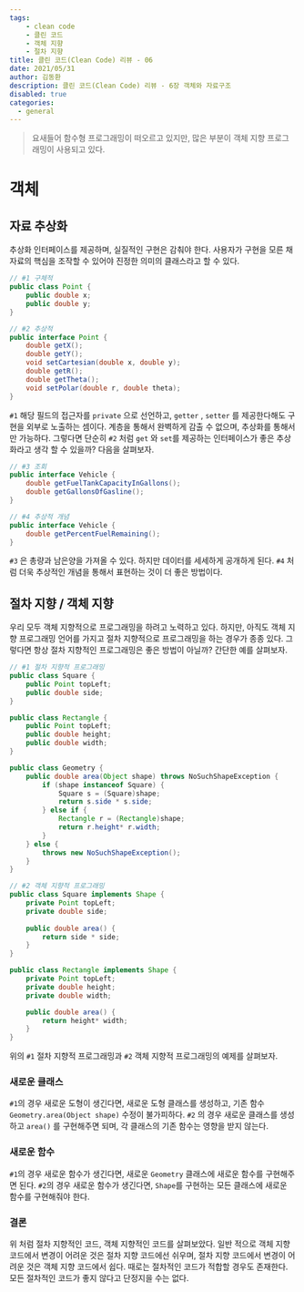 ```yaml
---
tags: 
    - clean code
    - 클린 코드
    - 객체 지향
    - 절차 지향
title: 클린 코드(Clean Code) 리뷰 - 06
date: 2021/05/31
author: 김동환
description: 클린 코드(Clean Code) 리뷰 - 6장 객체와 자료구조
disabled: true
categories:
  - general
---
```


> 요새들어 함수형 프로그래밍이 떠오르고 있지만, 많은 부분이 객체 지향 프로그래밍이 사용되고 있다. 

# 객체

## 자료 추상화

추상화 인터페이스를 제공하며, 실질적인 구현은 감춰야 한다. 사용자가 구현을 모른 채 자료의 핵심을 조작할 수 있어야 진정한 의미의 클래스라고 할 수 있다.

```java
// #1 구체적
public class Point {
	public double x;
	public double y;
}

// #2 추상적
public interface Point {
	double getX();
	double getY();
	void setCartesian(double x, double y);
	double getR();
	double getTheta();
	void setPolar(double r, double theta);
}
```

`#1` 해당 필드의 접근자를 `private` 으로 선언하고, `getter` , `setter` 를 제공한다해도 구현을 외부로 노출하는 셈이다. 계층을 통해서 완벽하게 감출 수 없으며, 추상화를 통해서만 가능하다. 그렇다면 단순히 `#2` 처럼 `get` 와 `set`를 제공하는 인터페이스가 좋은 추상화라고 생각 할 수 있을까? 다음을 살펴보자.

```java
// #3 조회
public interface Vehicle {
	double getFuelTankCapacityInGallons();
	double getGallonsOfGasline();
}

// #4 추상적 개념
public interface Vehicle {
	double getPercentFuelRemaining();
}
```

`#3` 은 총량과 남은양을 가져올 수 있다. 하지만 데이터를 세세하게 공개하게 된다. `#4` 처럼 더욱 추상적인 개념을 통해서 표현하는 것이 더 좋은 방법이다.

## 절차 지향 / 객체 지향

우리 모두 객체 지향적으로 프로그래밍을 하려고 노력하고 있다. 하지만, 아직도 객체 지향 프로그래밍 언어를 가지고 절차 지향적으로 프로그래밍을 하는 경우가 종종 있다. 그렇다면 항상 절차 지향적인 프로그래밍은 좋은 방법이 아닐까? 간단한 예를 살펴보자.

```java
// #1 절차 지향적 프로그래밍
public class Square {
	public Point topLeft;
	public double side;
}

public class Rectangle {
	public Point topLeft;
	public double height;
	public double width;
}

public class Geometry {
	public double area(Object shape) throws NoSuchShapeException {
		if (shape instanceof Square) {
			Square s = (Square)shape;
			return s.side * s.side;
		} else if {
			Rectangle r = (Rectangle)shape;
			return r.height* r.width;
		}
	} else {
		throws new NoSuchShapeException();
	}
}
```

```java
// #2 객체 지향적 프로그래밍
public class Square implements Shape {
	private Point topLeft;
	private double side;
	
	public double area() {
		return side * side;
	}
}

public class Rectangle implements Shape {
	private Point topLeft;
	private double height;
	private double width;

	public double area() {
		return height* width;
	}
}
```

위의 `#1` 절차 지향적 프로그래밍과 `#2` 객체 지향적 프로그래밍의 예제를 살펴보자.

### 새로운 클래스

`#1`의 경우 새로운 도형이 생긴다면, 새로운 도형 클래스를 생성하고, 기존 함수 `Geometry.area(Object shape)` 수정이 불가피하다. `#2` 의 경우 새로운 클래스를 생성하고 `area()` 를 구현해주면 되며, 각 클래스의 기존 함수는 영향을 받지 않는다.

### 새로운 함수

`#1`의 경우 새로운 함수가 생긴다면, 새로운 `Geometry` 클래스에 새로운 함수를 구현해주면 된다. `#2`의 경우 새로운 함수가 생긴다면, `Shape`를 구현하는 모든 클래스에 새로운 함수를 구현해줘야 한다.

### 결론

위 처럼 절차 지향적인 코드, 객체 지향적인 코드를 살펴보았다. 일반 적으로 객체 지향 코드에서 변경이 어려운 것은 절차 지향 코드에선 쉬우며, 절차 지향 코드에서 변경이 어려운 것은 객체 지향 코드에서 쉽다.  때로는 절차적인 코드가 적합할 경우도 존재한다. 모든 절차적인 코드가 좋지 않다고 단정지을 수는 없다.